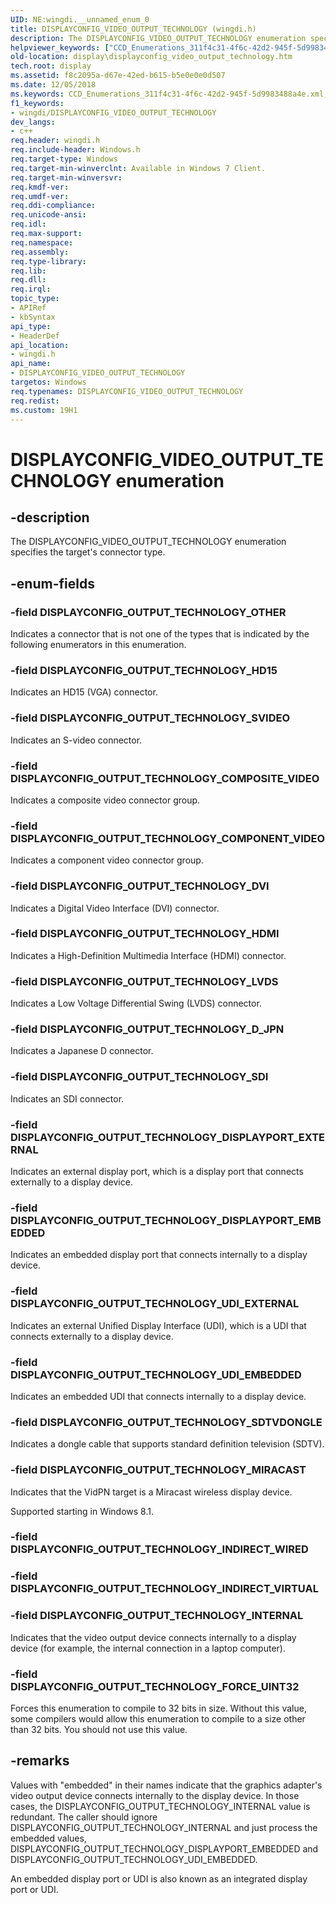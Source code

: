 ```yaml
---
UID: NE:wingdi.__unnamed_enum_0
title: DISPLAYCONFIG_VIDEO_OUTPUT_TECHNOLOGY (wingdi.h)
description: The DISPLAYCONFIG_VIDEO_OUTPUT_TECHNOLOGY enumeration specifies the target's connector type.helpviewer_keywords: ["CCD_Enumerations_311f4c31-4f6c-42d2-945f-5d9983488a4e.xml","DISPLAYCONFIG_OUTPUT_TECHNOLOGY_COMPONENT_VIDEO","DISPLAYCONFIG_OUTPUT_TECHNOLOGY_COMPOSITE_VIDEO","DISPLAYCONFIG_OUTPUT_TECHNOLOGY_DISPLAYPORT_EMBEDDED","DISPLAYCONFIG_OUTPUT_TECHNOLOGY_DISPLAYPORT_EXTERNAL","DISPLAYCONFIG_OUTPUT_TECHNOLOGY_DVI","DISPLAYCONFIG_OUTPUT_TECHNOLOGY_D_JPN","DISPLAYCONFIG_OUTPUT_TECHNOLOGY_FORCE_UINT32","DISPLAYCONFIG_OUTPUT_TECHNOLOGY_HD15","DISPLAYCONFIG_OUTPUT_TECHNOLOGY_HDMI","DISPLAYCONFIG_OUTPUT_TECHNOLOGY_INTERNAL","DISPLAYCONFIG_OUTPUT_TECHNOLOGY_LVDS","DISPLAYCONFIG_OUTPUT_TECHNOLOGY_MIRACAST","DISPLAYCONFIG_OUTPUT_TECHNOLOGY_OTHER","DISPLAYCONFIG_OUTPUT_TECHNOLOGY_SDI","DISPLAYCONFIG_OUTPUT_TECHNOLOGY_SDTVDONGLE","DISPLAYCONFIG_OUTPUT_TECHNOLOGY_SVIDEO","DISPLAYCONFIG_OUTPUT_TECHNOLOGY_UDI_EMBEDDED","DISPLAYCONFIG_OUTPUT_TECHNOLOGY_UDI_EXTERNAL","DISPLAYCONFIG_VIDEO_OUTPUT_TECHNOLOGY","DISPLAYCONFIG_VIDEO_OUTPUT_TECHNOLOGY enumeration [Display Devices]","display.displayconfig_video_output_technology","wingdi/DISPLAYCONFIG_OUTPUT_TECHNOLOGY_COMPONENT_VIDEO","wingdi/DISPLAYCONFIG_OUTPUT_TECHNOLOGY_COMPOSITE_VIDEO","wingdi/DISPLAYCONFIG_OUTPUT_TECHNOLOGY_DISPLAYPORT_EMBEDDED","wingdi/DISPLAYCONFIG_OUTPUT_TECHNOLOGY_DISPLAYPORT_EXTERNAL","wingdi/DISPLAYCONFIG_OUTPUT_TECHNOLOGY_DVI","wingdi/DISPLAYCONFIG_OUTPUT_TECHNOLOGY_D_JPN","wingdi/DISPLAYCONFIG_OUTPUT_TECHNOLOGY_FORCE_UINT32","wingdi/DISPLAYCONFIG_OUTPUT_TECHNOLOGY_HD15","wingdi/DISPLAYCONFIG_OUTPUT_TECHNOLOGY_HDMI","wingdi/DISPLAYCONFIG_OUTPUT_TECHNOLOGY_INTERNAL","wingdi/DISPLAYCONFIG_OUTPUT_TECHNOLOGY_LVDS","wingdi/DISPLAYCONFIG_OUTPUT_TECHNOLOGY_MIRACAST","wingdi/DISPLAYCONFIG_OUTPUT_TECHNOLOGY_OTHER","wingdi/DISPLAYCONFIG_OUTPUT_TECHNOLOGY_SDI","wingdi/DISPLAYCONFIG_OUTPUT_TECHNOLOGY_SDTVDONGLE","wingdi/DISPLAYCONFIG_OUTPUT_TECHNOLOGY_SVIDEO","wingdi/DISPLAYCONFIG_OUTPUT_TECHNOLOGY_UDI_EMBEDDED","wingdi/DISPLAYCONFIG_OUTPUT_TECHNOLOGY_UDI_EXTERNAL","wingdi/DISPLAYCONFIG_VIDEO_OUTPUT_TECHNOLOGY"]
old-location: display\displayconfig_video_output_technology.htm
tech.root: display
ms.assetid: f8c2095a-d67e-42ed-b615-b5e0e0e0d507
ms.date: 12/05/2018
ms.keywords: CCD_Enumerations_311f4c31-4f6c-42d2-945f-5d9983488a4e.xml, DISPLAYCONFIG_OUTPUT_TECHNOLOGY_COMPONENT_VIDEO, DISPLAYCONFIG_OUTPUT_TECHNOLOGY_COMPOSITE_VIDEO, DISPLAYCONFIG_OUTPUT_TECHNOLOGY_DISPLAYPORT_EMBEDDED, DISPLAYCONFIG_OUTPUT_TECHNOLOGY_DISPLAYPORT_EXTERNAL, DISPLAYCONFIG_OUTPUT_TECHNOLOGY_DVI, DISPLAYCONFIG_OUTPUT_TECHNOLOGY_D_JPN, DISPLAYCONFIG_OUTPUT_TECHNOLOGY_FORCE_UINT32, DISPLAYCONFIG_OUTPUT_TECHNOLOGY_HD15, DISPLAYCONFIG_OUTPUT_TECHNOLOGY_HDMI, DISPLAYCONFIG_OUTPUT_TECHNOLOGY_INTERNAL, DISPLAYCONFIG_OUTPUT_TECHNOLOGY_LVDS, DISPLAYCONFIG_OUTPUT_TECHNOLOGY_MIRACAST, DISPLAYCONFIG_OUTPUT_TECHNOLOGY_OTHER, DISPLAYCONFIG_OUTPUT_TECHNOLOGY_SDI, DISPLAYCONFIG_OUTPUT_TECHNOLOGY_SDTVDONGLE, DISPLAYCONFIG_OUTPUT_TECHNOLOGY_SVIDEO, DISPLAYCONFIG_OUTPUT_TECHNOLOGY_UDI_EMBEDDED, DISPLAYCONFIG_OUTPUT_TECHNOLOGY_UDI_EXTERNAL, DISPLAYCONFIG_VIDEO_OUTPUT_TECHNOLOGY, DISPLAYCONFIG_VIDEO_OUTPUT_TECHNOLOGY enumeration [Display Devices], display.displayconfig_video_output_technology, wingdi/DISPLAYCONFIG_OUTPUT_TECHNOLOGY_COMPONENT_VIDEO, wingdi/DISPLAYCONFIG_OUTPUT_TECHNOLOGY_COMPOSITE_VIDEO, wingdi/DISPLAYCONFIG_OUTPUT_TECHNOLOGY_DISPLAYPORT_EMBEDDED, wingdi/DISPLAYCONFIG_OUTPUT_TECHNOLOGY_DISPLAYPORT_EXTERNAL, wingdi/DISPLAYCONFIG_OUTPUT_TECHNOLOGY_DVI, wingdi/DISPLAYCONFIG_OUTPUT_TECHNOLOGY_D_JPN, wingdi/DISPLAYCONFIG_OUTPUT_TECHNOLOGY_FORCE_UINT32, wingdi/DISPLAYCONFIG_OUTPUT_TECHNOLOGY_HD15, wingdi/DISPLAYCONFIG_OUTPUT_TECHNOLOGY_HDMI, wingdi/DISPLAYCONFIG_OUTPUT_TECHNOLOGY_INTERNAL, wingdi/DISPLAYCONFIG_OUTPUT_TECHNOLOGY_LVDS, wingdi/DISPLAYCONFIG_OUTPUT_TECHNOLOGY_MIRACAST, wingdi/DISPLAYCONFIG_OUTPUT_TECHNOLOGY_OTHER, wingdi/DISPLAYCONFIG_OUTPUT_TECHNOLOGY_SDI, wingdi/DISPLAYCONFIG_OUTPUT_TECHNOLOGY_SDTVDONGLE, wingdi/DISPLAYCONFIG_OUTPUT_TECHNOLOGY_SVIDEO, wingdi/DISPLAYCONFIG_OUTPUT_TECHNOLOGY_UDI_EMBEDDED, wingdi/DISPLAYCONFIG_OUTPUT_TECHNOLOGY_UDI_EXTERNAL, wingdi/DISPLAYCONFIG_VIDEO_OUTPUT_TECHNOLOGY
f1_keywords:
- wingdi/DISPLAYCONFIG_VIDEO_OUTPUT_TECHNOLOGY
dev_langs:
- c++
req.header: wingdi.h
req.include-header: Windows.h
req.target-type: Windows
req.target-min-winverclnt: Available in Windows 7 Client.
req.target-min-winversvr: 
req.kmdf-ver: 
req.umdf-ver: 
req.ddi-compliance: 
req.unicode-ansi: 
req.idl: 
req.max-support: 
req.namespace: 
req.assembly: 
req.type-library: 
req.lib: 
req.dll: 
req.irql: 
topic_type:
- APIRef
- kbSyntax
api_type:
- HeaderDef
api_location:
- wingdi.h
api_name:
- DISPLAYCONFIG_VIDEO_OUTPUT_TECHNOLOGY
targetos: Windows
req.typenames: DISPLAYCONFIG_VIDEO_OUTPUT_TECHNOLOGY
req.redist: 
ms.custom: 19H1
---
```


# DISPLAYCONFIG_VIDEO_OUTPUT_TECHNOLOGY enumeration


## -description


The DISPLAYCONFIG_VIDEO_OUTPUT_TECHNOLOGY enumeration specifies the target's connector type.


## -enum-fields




### -field DISPLAYCONFIG_OUTPUT_TECHNOLOGY_OTHER

Indicates a connector that is not one of the types that is indicated by the following enumerators in this enumeration.


### -field DISPLAYCONFIG_OUTPUT_TECHNOLOGY_HD15

Indicates an HD15 (VGA) connector.


### -field DISPLAYCONFIG_OUTPUT_TECHNOLOGY_SVIDEO

Indicates an S-video connector.


### -field DISPLAYCONFIG_OUTPUT_TECHNOLOGY_COMPOSITE_VIDEO

Indicates a composite video connector group.


### -field DISPLAYCONFIG_OUTPUT_TECHNOLOGY_COMPONENT_VIDEO

Indicates a component video connector group.


### -field DISPLAYCONFIG_OUTPUT_TECHNOLOGY_DVI

Indicates a Digital Video Interface (DVI) connector.


### -field DISPLAYCONFIG_OUTPUT_TECHNOLOGY_HDMI

Indicates a High-Definition Multimedia Interface (HDMI) connector.


### -field DISPLAYCONFIG_OUTPUT_TECHNOLOGY_LVDS

Indicates a Low Voltage Differential Swing (LVDS) connector.


### -field DISPLAYCONFIG_OUTPUT_TECHNOLOGY_D_JPN

Indicates a Japanese D connector. 


### -field DISPLAYCONFIG_OUTPUT_TECHNOLOGY_SDI

Indicates an SDI connector.


### -field DISPLAYCONFIG_OUTPUT_TECHNOLOGY_DISPLAYPORT_EXTERNAL

Indicates an external display port, which is a display port that connects externally to a display device.


### -field DISPLAYCONFIG_OUTPUT_TECHNOLOGY_DISPLAYPORT_EMBEDDED

Indicates an embedded display port that connects internally to a display device.


### -field DISPLAYCONFIG_OUTPUT_TECHNOLOGY_UDI_EXTERNAL

Indicates an external Unified Display Interface (UDI), which is a UDI that connects externally to a display device.


### -field DISPLAYCONFIG_OUTPUT_TECHNOLOGY_UDI_EMBEDDED

Indicates an embedded UDI that connects internally to a display device.


### -field DISPLAYCONFIG_OUTPUT_TECHNOLOGY_SDTVDONGLE

Indicates a dongle cable that supports standard definition television (SDTV).


### -field DISPLAYCONFIG_OUTPUT_TECHNOLOGY_MIRACAST

Indicates that the VidPN target is  a Miracast wireless display device.

Supported starting in Windows 8.1.


### -field DISPLAYCONFIG_OUTPUT_TECHNOLOGY_INDIRECT_WIRED


### -field DISPLAYCONFIG_OUTPUT_TECHNOLOGY_INDIRECT_VIRTUAL


### -field DISPLAYCONFIG_OUTPUT_TECHNOLOGY_INTERNAL

Indicates that the video output device connects internally to a display device (for example, the internal connection in a laptop computer).


### -field DISPLAYCONFIG_OUTPUT_TECHNOLOGY_FORCE_UINT32

Forces this enumeration to compile to 32 bits in size. Without this value, some compilers would allow this enumeration to compile to a size other than 32 bits. You should not use this value.


## -remarks



Values with "embedded" in their names indicate that the graphics adapter's video output device connects internally to the display device. In those cases, the DISPLAYCONFIG_OUTPUT_TECHNOLOGY_INTERNAL value is redundant. The caller should ignore DISPLAYCONFIG_OUTPUT_TECHNOLOGY_INTERNAL and just process the embedded values, DISPLAYCONFIG_OUTPUT_TECHNOLOGY_DISPLAYPORT_EMBEDDED and DISPLAYCONFIG_OUTPUT_TECHNOLOGY_UDI_EMBEDDED.

An embedded display port or UDI is also known as an integrated display port or UDI.



